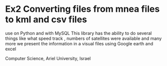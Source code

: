 # Ex2 Converting files from mnea files to kml and csv files
use on Python and with MySQL 
This library has the ability to do several things like what speed track , numbers of satellites were available and many more
 we present the information in a visual files using Google earth and excel


Computer Science, Ariel University, Israel
